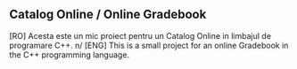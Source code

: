 ## Catalog Online / Online Gradebook

[RO] Acesta este un mic proiect pentru un Catalog Online in limbajul de programare C++. n/
[ENG] This is a small project for an online Gradebook in the C++ programming language.
